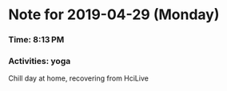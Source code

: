 # Note for 2019-04-29 (Monday)
### Time: 8:13 PM
### Activities: yoga

Chill day at home, recovering from HciLive
